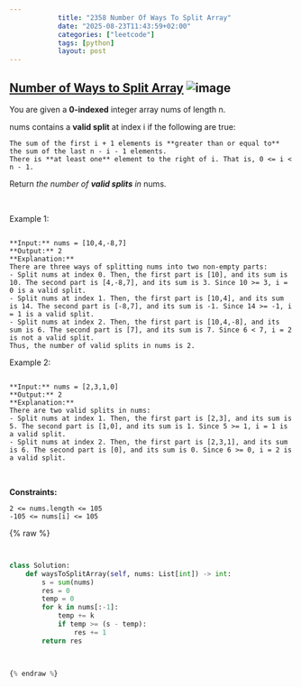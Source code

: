 ```yaml
---
            title: "2358 Number Of Ways To Split Array"
            date: "2025-08-23T11:43:59+02:00"
            categories: ["leetcode"]
            tags: [python]
            layout: post
---
```

            
## [Number of Ways to Split Array](https://leetcode.com/problems/number-of-ways-to-split-array) ![image](https://img.shields.io/badge/Difficulty-Medium-orange)

You are given a **0-indexed** integer array nums of length n.

nums contains a **valid split** at index i if the following are true:

	The sum of the first i + 1 elements is **greater than or equal to** the sum of the last n - i - 1 elements.
	There is **at least one** element to the right of i. That is, 0 <= i < n - 1.

Return *the number of **valid splits** in* nums.

 

Example 1:

```

**Input:** nums = [10,4,-8,7]
**Output:** 2
**Explanation:** 
There are three ways of splitting nums into two non-empty parts:
- Split nums at index 0. Then, the first part is [10], and its sum is 10. The second part is [4,-8,7], and its sum is 3. Since 10 >= 3, i = 0 is a valid split.
- Split nums at index 1. Then, the first part is [10,4], and its sum is 14. The second part is [-8,7], and its sum is -1. Since 14 >= -1, i = 1 is a valid split.
- Split nums at index 2. Then, the first part is [10,4,-8], and its sum is 6. The second part is [7], and its sum is 7. Since 6 < 7, i = 2 is not a valid split.
Thus, the number of valid splits in nums is 2.

```

Example 2:

```

**Input:** nums = [2,3,1,0]
**Output:** 2
**Explanation:** 
There are two valid splits in nums:
- Split nums at index 1. Then, the first part is [2,3], and its sum is 5. The second part is [1,0], and its sum is 1. Since 5 >= 1, i = 1 is a valid split. 
- Split nums at index 2. Then, the first part is [2,3,1], and its sum is 6. The second part is [0], and its sum is 0. Since 6 >= 0, i = 2 is a valid split.

```

 

**Constraints:**

	2 <= nums.length <= 105
	-105 <= nums[i] <= 105

{% raw %}


```python


class Solution:
    def waysToSplitArray(self, nums: List[int]) -> int:
        s = sum(nums)
        res = 0
        temp = 0
        for k in nums[:-1]:
            temp += k
            if temp >= (s - temp):
                res += 1
        return res
        


{% endraw %}
```
